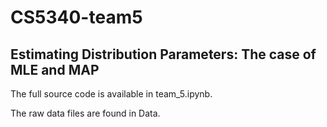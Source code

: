# CS5340-team5

Estimating Distribution Parameters: The case of MLE and MAP
-------------------------------------------------------------------------

The full source code is available in team_5.ipynb.

The raw data files are found in Data.

